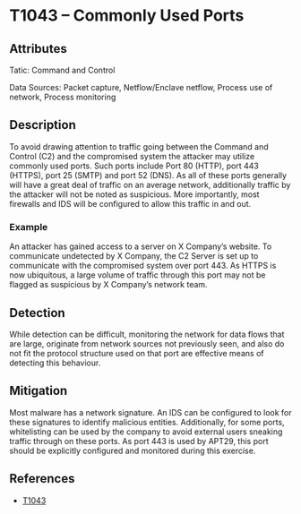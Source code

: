 # T1043 – Commonly Used Ports 

## Attributes

Tatic: Command and Control

Data Sources: Packet capture, Netflow/Enclave netflow, Process use of network, Process monitoring

## Description

To avoid drawing attention to traffic going between the Command and Control (C2) and the compromised system the attacker may utilize commonly used ports. Such ports include Port 80 (HTTP), port 443 (HTTPS), port 25 (SMTP) and port 52 (DNS). As all of these ports generally will have a great deal of traffic on an average network, additionally traffic by the attacker will not be noted as suspicious. More importantly, most firewalls and IDS will be configured to allow this traffic in and out. 

### Example

An attacker has gained access to a server on X Company’s website. To communicate undetected by X Company, the C2 Server is set up to communicate with the compromised system over port 443. As HTTPS is now ubiquitous, a large volume of traffic through this port may not be flagged as suspicious by X Company’s network team. 

## Detection

While detection can be difficult, monitoring the network for data flows that are large, originate from network sources not previously seen, and also do not fit the protocol structure used on that port are effective means of detecting this behaviour. 

## Mitigation

Most malware has a network signature. An IDS can be configured to look for these signatures to identify malicious entities. Additionally, for some ports, whitelisting can be used by the company to avoid external users sneaking traffic through on these ports. As port 443 is used by APT29, this port should be explicitly configured and monitored during this exercise. 

## References

-	[T1043]( https://attack.mitre.org/techniques/T1043/)
